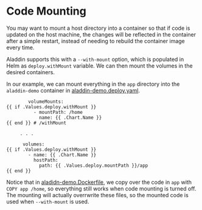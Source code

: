 # Code Mounting 

You may want to mount a host directory into a container so that if code is updated on the host machine, the changes will be reflected in the container after a simple restart, instead of needing to rebuild the container image every time. 

Aladdin supports this with a `--with-mount` option, which is populated in Helm as `deploy.withMount` variable. We can then mount the volumes in the desired containers. 

In our example, we can mount everything in the `app` directory into the `aladdin-demo` container in [aladdin-demo.deploy.yaml](../helm/aladdin-demo/templates/aladdin-demo.deploy.yaml).

            volumeMounts:
    {{ if .Values.deploy.withMount }}
              - mountPath: /home
                name: {{ .Chart.Name }}
    {{ end }} # /withMount
        
         . . .
         
          volumes:
    {{ if .Values.deploy.withMount }}
            - name: {{ .Chart.Name }}
              hostPath:
                path: {{ .Values.deploy.mountPath }}/app
    {{ end }} 

Notice that in [aladidn-demo.Dockerfile](../app/docker/aladdin-demo), we copy over the code in `app` with `COPY app /home`, so everything still works when code mounting is turned off. The mounting will actually overrwrite these files, so the mounted code is used when `--with-mount` is used.
